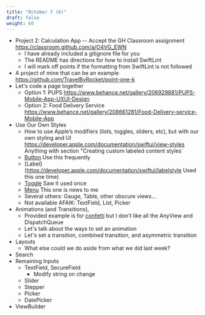 ```yaml
---
title: "October 7 (6)"
draft: false
weight: 60
---
```


* Project 2: Calculation App -- Accept the GH Classroom assignment https://classroom.github.com/a/O4VG_EWN
    * I have already included a gitignore file for you
    * The README has directions for how to install SwiftLint
    * I will mark off points if the formatting from SwiftLint is not followed
* A project of mine that can be an example https://github.com/TravelByRocket/point-one-k
* Let's code a page together
    * Option 1: PUPS https://www.behance.net/gallery/206929881/PUPS-Mobile-App-UXUI-Design
    * Option 2: Food Delivery Service https://www.behance.net/gallery/208661281/Food-Delivery-service-Mobile-App
* Use Our Own Styles
    * How to use Apple’s modifiers (lists, toggles, sliders, etc), but with our own styling and UI
    https://developer.apple.com/documentation/swiftui/view-styles
    Anything with section "Creating custom labeled content styles`
    * [Button](https://developer.apple.com/documentation/swiftui/buttonstyle) Use this frequently
    * [Label](https://developer.apple.com/documentation/swiftui/labelstyle Used this one time)
    * [Toggle](https://developer.apple.com/documentation/swiftui/togglestyle) Saw it used once
    * [Menu](https://developer.apple.com/documentation/swiftui/menustyle) This one is news to me
    * Several others: Gauge, Table, other obscure views...
    * Not available AFAIK: TextField, List, Picker
* Animations (and Transitions), 
    * Provided example is for [confetti](https://github.com/simibac/ConfettiSwiftUII) but I don't like all the AnyView and DispatchQueue
    * Let's talk about the ways to set an animation
    * Let's set a transition, combined transition, and asymmetric transition
* Layouts
    * What else could we do aside from what we did last week?
* Search
* Remaining Inputs
    * TextField, SecureField
        * Modify string on change
    * Slider
    * Stepper
    * Picker
    * DatePicker
* ViewBuilder
